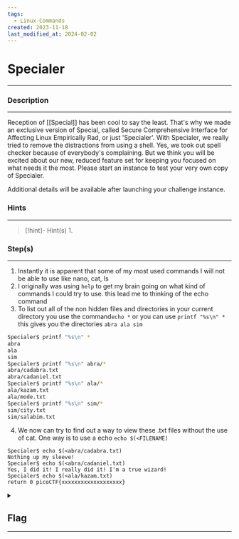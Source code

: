```yaml
---
tags:
  - Linux-Commands
created: 2023-11-18
last_modified_at: 2024-02-02
---
```

# Specialer
---
### Description
---
Reception of [[Special]] has been cool to say the least. That's why we made an exclusive version of Special, called Secure Comprehensive Interface for Affecting Linux Empirically Rad, or just 'Specialer'. With Specialer, we really tried to remove the distractions from using a shell. Yes, we took out spell checker because of everybody's complaining. But we think you will be excited about our new, reduced feature set for keeping you focused on what needs it the most. Please start an instance to test your very own copy of Specialer.

Additional details will be available after launching your challenge instance.
### Hints
---

> [!hint]- Hint(s)
> 1. 

### Step(s)
---
1. Instantly it is apparent that some of my most used commands I will not be able to use like nano, cat, ls
2. I originally was using `help` to get my brain going on what kind of commands I could try to use. this lead me to thinking of the echo command
3. To list out all of the non hidden files and directories in your current directory you use the command`echo *`  or you can use `printf "%s\n" *` this gives you the directories `abra ala sim`
```bash
Specialer$ printf "%s\n" *
abra
ala
sim
Specialer$ printf "%s\n" abra/*
abra/cadabra.txt
abra/cadaniel.txt
Specialer$ printf "%s\n" ala/*
ala/kazam.txt
ala/mode.txt
Specialer$ printf "%s\n" sim/*
sim/city.txt
sim/salabim.txt
```
4. We now can try to find out a way to view these .txt files without the use of cat. One way is to use a  echo `echo $(<FILENAME)`
```shell
Specialer$ echo $(<abra/cadabra.txt)
Nothing up my sleeve!
Specialer$ echo $(<abra/cadaniel.txt)
Yes, I did it! I really did it! I'm a true wizard!
Specialer$ echo $(<ala/kazam.txt)
return 0 picoCTF{xxxxxxxxxxxxxxxxxxx}
```

<details>
  <summary><h2>Flag</h2><hr></summary>picoCTF{y0u_d0n7_4ppr3c1473_wh47_w3r3_d01ng_h3r3_d5ef8b71}
</details>
